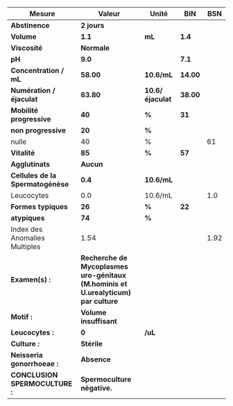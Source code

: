 |              Mesure             |                                      Valeur                                      |      Unité      |   BIN   | BSN|
|---------------------------------|----------------------------------------------------------------------------------|-----------------|---------|----|
|          **Abstinence**         |                                    **2 jours**                                   |                 |         |    |
|            **Volume**           |                                      **1.1**                                     |      **mL**     | **1.4** |    |
|          **Viscosité**          |                                    **Normale**                                   |                 |         |    |
|              **pH**             |                                      **9.0**                                     |                 | **7.1** |    |
|      **Concentration / mL**     |                                     **58.00**                                    |   **10.6/mL**   |**14.00**|    |
|    **Numération / éjaculat**    |                                     **63.80**                                    |**10.6/éjaculat**|**38.00**|    |
|     **Mobilité progressive**    |                                      **40**                                      |      **%**      |  **31** |    |
|       **non progressive**       |                                      **20**                                      |      **%**      |         |    |
|              nulle              |                                        40                                        |        %        |         | 61 |
|           **Vitalité**          |                                      **85**                                      |      **%**      |  **57** |    |
|         **Agglutinats**         |                                     **Aucun**                                    |                 |         |    |
|**Cellules de la Spermatogénèse**|                                      **0.4**                                     |   **10.6/mL**   |         |    |
|            Leucocytes           |                                        0.0                                       |     10.6/mL     |         | 1.0|
|       **Formes typiques**       |                                      **26**                                      |      **%**      |  **22** |    |
|          **atypiques**          |                                      **74**                                      |      **%**      |         |    |
|  Index des Anomalies Multiples  |                                       1.54                                       |                 |         |1.92|
|         **Examen(s) :**         |**Recherche de Mycoplasmes uro-génitaux (M.hominis et U.urealyticum) par culture**|                 |         |    |
|           **Motif :**           |                              **Volume insuffisant**                              |                 |         |    |
|         **Leucocytes :**        |                                       **0**                                      |     **/uL**     |         |    |
|          **Culture :**          |                                    **Stérile**                                   |                 |         |    |
|   **Neisseria gonorrhoeae :**   |                                    **Absence**                                   |                 |         |    |
|  **CONCLUSION SPERMOCULTURE :** |                            **Spermoculture négative.**                           |                 |         |    |